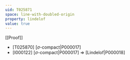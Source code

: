 ```yaml
---
uid: T025871
space: line-with-doubled-origin
property: lindelof
value: true
---
```

[[Proof]]

* [T025870] [$\sigma$-compact|P000017]
* [I000122] [$\sigma$-compact|P000017] => [Lindelof|P000018]

